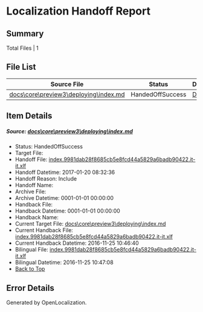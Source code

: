 # <a name='report-top'></a> Localization Handoff Report

## Summary
 Total Files | 1

## File List
 Source File | Status | Details 
 ----------- | ------ | ------- 
 [docs\core\preview3\deploying\index.md](https://github.com/dotnet/docs/blob/73d229174dd5ef7e1178a0f043af074b4ffa7816/docs/core/preview3/deploying/index.md) | HandedOffSuccess | [Details](#0296734a7910fb44a0f363c1795cf55dabe0a86958)

## Item Details
##### <a name='0296734a7910fb44a0f363c1795cf55dabe0a86958'></a> Source: [docs\core\preview3\deploying\index.md](https://github.com/dotnet/docs/blob/73d229174dd5ef7e1178a0f043af074b4ffa7816/docs/core/preview3/deploying/index.md)
* Status: HandedOffSuccess
* Target File: 
* Handoff File: [index.9981dab28f8685cb5e8fcd44a5829a6badb90422.it-it.xlf](https://github.com/dotnet/docs.handoff/blob/65b5b625c082a38fdb997ec0d1ca5dccaf2ddc43/ol-handoff/dotnet/docs.it-it/master/dotnet-core/index.9981dab28f8685cb5e8fcd44a5829a6badb90422.it-it.xlf)
* Handoff Datetime: 2017-01-20 08:32:36
* Handoff Reason: Include
* Handoff Name: 
* Archive File: 
* Archive Datetime: 0001-01-01 00:00:00
* Handback File: 
* Handback Datetime: 0001-01-01 00:00:00
* Handback Name: 
* Current Target File: [docs\core\preview3\deploying\index.md](https://github.com/dotnet/docs.it-it/blob/51451cf33c89f165eefa3b40d7ec1214137aa475/docs/core/preview3/deploying/index.md)
* Current Handback File: [index.9981dab28f8685cb5e8fcd44a5829a6badb90422.it-it.xlf](https://github.com/dotnet/docs.handback/blob/435c1cb6f9de8753f9e6c80dc65089e9f5c76810/ol-handback/dotnet/docs.it-it/master/ht-p1/index.9981dab28f8685cb5e8fcd44a5829a6badb90422.it-it.xlf)
* Current Handback Datetime: 2016-11-25 10:46:40
* Bilingual File: [index.9981dab28f8685cb5e8fcd44a5829a6badb90422.it-it.xlf](https://github.com/dotnet/docs.handback/blob/435c1cb6f9de8753f9e6c80dc65089e9f5c76810/ol-handback/dotnet/docs.it-it/master/ht-p1/index.9981dab28f8685cb5e8fcd44a5829a6badb90422.it-it.xlf)
* Bilingual Datetime: 2016-11-25 10:47:08
* [Back to Top](#report-top)


## Error Details

Generated by OpenLocalization.
